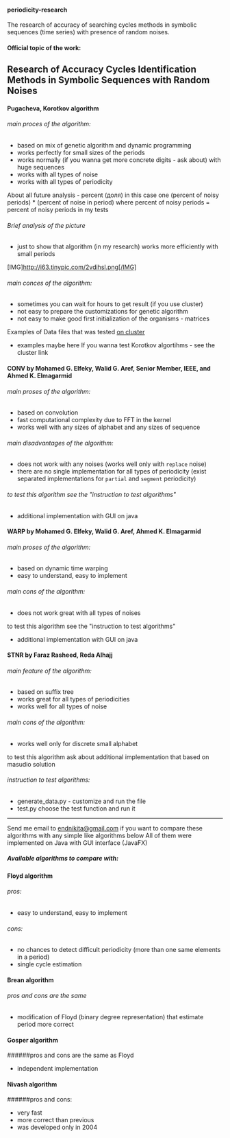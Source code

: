#### periodicity-research
The research of accuracy of searching cycles methods in symbolic sequences (time series) with presence of random noises.

#### Official topic of the work:
## Research of Accuracy Cycles Identification Methods in Symbolic Sequences with Random Noises

#### Pugacheva, Korotkov algorithm
###### main proces of the algorithm:
- based on mix of genetic algorithm and dynamic programming 
- works perfectly for small sizes of the periods
- works normally (if you wanna get more concrete digits - ask about) with huge sequences 
- works with all types of noise
- works with all types of periodicity

About all future analysis - percent (доля) in this case one 
(percent of noisy periods) * (percent of noise in period) where
percent of noisy periods = percent of noisy periods in my tests
###### Brief analysis of the picture
- just to show that algorithm (in my research) works more efficiently with small periods
 
[IMG]http://i63.tinypic.com/2vdihsl.png[/IMG]


###### main conces of the algorithm:
- sometimes you can wait for hours to get result (if you use cluster)
- not easy to prepare the customizations for genetic algorithm 
- not easy to make good first initialization of the organisms - matrices

Examples of Data files that was tested [on cluster](http://victoria.biengi.ac.ru/)
- examples maybe here 
If you wanna test Korotkov algortihms - see the cluster link

#### CONV by Mohamed G. Elfeky, Walid G. Aref, Senior Member, IEEE, and Ahmed K. Elmagarmid
###### main proses of the algorithm:
- based on convolution
- fast computational complexity due to FFT in the kernel 
- works well with any sizes of alphabet and any sizes of sequence

###### main disadvantages of the algorithm:
- does not work with any noises (works well only with ``replace`` noise)
- there are no single implementation for all types of periodicity
 (exist separated implementations for ``partial`` and ``segment`` periodicity)

###### to test this algorithm see the "instruction to test algorithms"
- additional implementation with GUI on java

#### WARP by Mohamed G. Elfeky, Walid G. Aref, Ahmed K. Elmagarmid
###### main proses of the algorithm:
- based on dynamic time warping 
- easy to understand, easy to implement

###### main cons of the algorithm:
- does not work great with all types of noises

to test this algorithm see the "instruction to test algorithms"
- additional implementation with GUI on java

#### STNR by Faraz Rasheed, Reda Alhajj
###### main feature of the algorithm:
- based on suffix tree 
- works great for all types of periodicities
- works well for all types of noise

###### main cons of the algorithm:
- works well only for discrete small alphabet

to test this algorithm ask about additional implementation that based on masudio solution


###### instruction to test algorithms: 
- generate_data.py - customize and run the file
- test.py choose the test function and run it

_______________________________________________________________________________

Send me email to endnikita@gmail.com if you want to compare these algorithms with any simple like algorithms below 
All of them were implemented on Java with GUI interface (JavaFX)

##### Available algorithms to compare with:
#### Floyd algorithm
###### pros: 
- easy to understand, easy to implement
###### cons:
- no chances to detect difficult periodicity (more than one same elements in a period)
- single cycle estimation

#### Brean algorithm
###### pros and cons are the same 
- modification of Floyd (binary degree representation) that estimate period more correct

#### Gosper algorithm
######pros and cons are the same as Floyd
- independent implementation 

#### Nivash algorithm
######pros and cons:
- very fast 
- more correct than previous 
- was developed only in 2004
